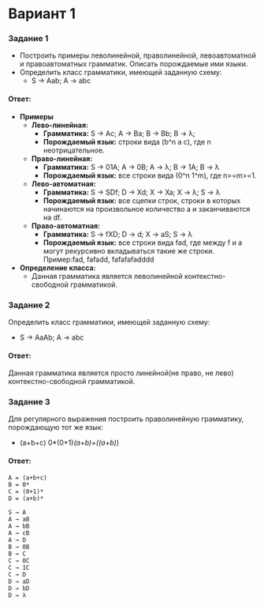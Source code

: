 # Вариант 1

### Задание 1
- Построить примеры леволинейной, праволинейной, левоавтоматной и правоавтоматных грамматик. Описать порождаемые ими языки.
- Определить класс грамматики, имеющей заданную схему:
  - S → Aab;  A → abc

#### Ответ:
- **Примеры**
  - **Лево-линейная:**
    - **Грамматика:** S → Ac; A → Ba; B → Bb; B → λ;
    - **Порождаемый язык:** строки вида (b^n a c), где n неотрицательное.
  - **Право-линейная:**
    - **Грамматика:** S → 01A; A → 0B; A → λ; B → 1A; B → λ
    - **Порождаемый язык:** все строки вида (0^n 1^m), где n>=m>=1.
  - **Лево-автоматная:**
    - **Грамматика:** S → SDf; D → Xd; X → Xa; X → λ; S → λ
    - **Порождаемый язык:** все сцепки строк, строки в которых начинаются на произвольное количество a и заканчиваются на df.
  - **Право-автоматная:**
    - **Грамматика:** S → fXD; D → d; X → aS; S → λ
    - **Порождаемый язык:** все строки вида fad, где между f и a могут рекурсивно вкладываться такие же строки. Пример:fad, fafadd, fafafafadddd
- **Определение класса:**
  - Данная грамматика является леволинейной контекстно-свободной грамматикой.
  
### Задание 2
Определить класс грамматики, имеющей заданную схему:
- S → AaAb; A → abc
#### Ответ:
Данная грамматика является просто линейной(не право, не лево) контекстно-свободной грамматикой.


### Задание 3
Для регулярного выражения построить праволинейную грамматику, порождающую тот же язык:

- (a+b+c) 0*(0+1)*(a+b)+((a+b)*)


#### Ответ:
    A = (a+b+c)
    B = 0*
    C = (0+1)*
	D = (a+b)*

    S → A
    A → aB
    A → bB
	A → cB
	A → D
	B → 0B
	B → C
    С → 0С
    С → 1С
    С → D	
    D → aD
    D → bD
    D → λ
